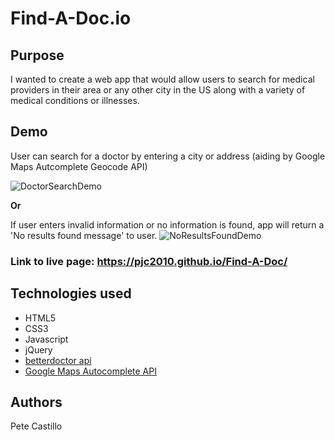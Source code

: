 # Find-A-Doc.io


## Purpose
I wanted to create a web app that would allow users to search for medical providers in their area or any other city in the US along with a variety of medical conditions or illnesses. 

## Demo

User can search for a doctor by entering a city or address (aiding by Google Maps Autcomplete Geocode API)



![DoctorSearchDemo](demogifs/DoctorSearchDemo.gif)

**Or**



If user enters invalid information or no information is found, app will return a 'No results found message' to user.
![NoResultsFoundDemo](demogifs/NoResultsFoundDemo.gif)

### Link to live page: https://pjc2010.github.io/Find-A-Doc/


## Technologies used 
<ul>
  <li>HTML5</li>
  <li>CSS3</li>
  <li>Javascript</li>
  <li>jQuery</li>
  <li><a href="https://developer.betterdoctor.com/">betterdoctor api</a></li>
  <li><a href="https://developers.google.com/maps/documentation/javascript/examples/places-autocomplete">Google Maps Autocomplete API</a></li>
</ul>

## Authors
Pete Castillo
